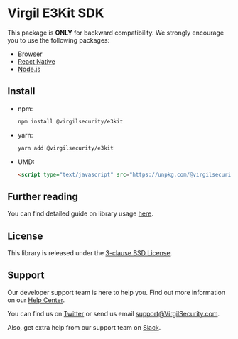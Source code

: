 # Virgil E3Kit SDK
This package is **ONLY** for backward compatibility. We strongly encourage you to use the following packages:
- [Browser](https://github.com/VirgilSecurity/virgil-e3kit-js/tree/master/packages/e3kit-browser)
- [React Native](https://github.com/VirgilSecurity/virgil-e3kit-js/tree/master/packages/e3kit-native)
- [Node.js](https://github.com/VirgilSecurity/virgil-e3kit-js/tree/master/packages/e3kit-node)

## Install
- npm:
  ```sh
  npm install @virgilsecurity/e3kit
  ```
- yarn:
  ```sh
  yarn add @virgilsecurity/e3kit
  ```
- UMD:
  ```html
  <script type="text/javascript" src="https://unpkg.com/@virgilsecurity/e3kit/dist/browser.umd.js"></script>
  ```

## Further reading
You can find detailed guide on library usage [here](https://github.com/VirgilSecurity/virgil-e3kit-js).

## License
This library is released under the [3-clause BSD License](LICENSE).

## Support
Our developer support team is here to help you. Find out more information on our [Help Center](https://help.virgilsecurity.com).

You can find us on [Twitter](https://twitter.com/VirgilSecurity) or send us email support@VirgilSecurity.com.

Also, get extra help from our support team on [Slack](https://virgilsecurity.com/join-community).
